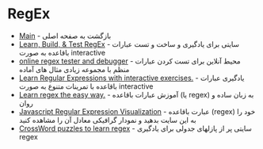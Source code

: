 # RegEx






- [Main](./README.md) - بازگشت به صفحه اصلی 
- [Learn, Build, & Test RegEx](http://regexr.com) - سایتی برای یادگیری و ساخت و تست عبارات باقاعده به صورت interactive
- [online regex tester and debugger](http://regex101.com) - محیط آنلاین برای تست کردن عبارات منظم با مجموعه زیادی مثال های آماده
- [Learn Regular Expressions with interactive exercises.](http://regexone.com) - یادگیری عبارات باقاعده با تمرینات متنوع  به صورت interactive
- [Learn regex the easy way.](http://github.com/zeeshanu/learn-regex) - آموزش عبارات باقاعده (یا regex) به زبان ساده و  روان
- [Javascript Regular Expression Visualization](http://regexper.com) - عبارت باقاعده  (regex) خود را به این سایت بدهید و نمودار گرافیکی معادل آن را مشاهده کنید
- [CrossWord puzzles to learn regex](http://regexcrossword.com) - سایتی پر از پازلهای جدولی برای یادگیری regex
